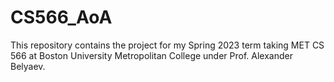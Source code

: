 # CS566_AoA
This repository contains the project for my Spring 2023 term taking MET CS 566 at Boston University Metropolitan College under Prof. Alexander Belyaev.
